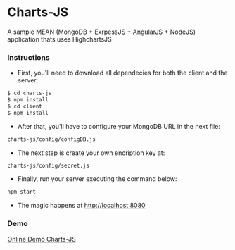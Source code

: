 # Charts-JS 

A sample  MEAN (MongoDB + ExrpessJS + AngularJS + NodeJS) application thats uses HighchartsJS

### Instructions
* First, you'll need to download all dependecies for both the client and the server:
```bash
$ cd charts-js
$ npm install
$ cd client
$ npm install
```
* After that, you'll have to configure your MongoDB URL in the next file:
```bash
charts-js/config/configDB.js
```
* The next step is create your own encription key at:
```bash
charts-js/config/secret.js
```
* Finally, run your server executing the command below:
```bash
npm start
```
* The magic happens at [http://localhost:8080](http://localhost:8080)

### Demo

[Online Demo Charts-JS](http://chartsjs-mmontes.rhcloud.com/#/info)
